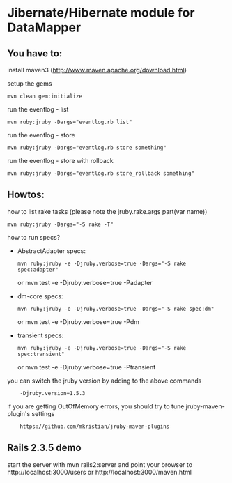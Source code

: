 Jibernate/Hibernate module for DataMapper
=========================================

You have to:
---------

install maven3 (http://www.maven.apache.org/download.html)

setup the gems

    mvn clean gem:initialize

run the eventlog - list

    mvn ruby:jruby -Dargs="eventlog.rb list"

run the eventlog - store

    mvn ruby:jruby -Dargs="eventlog.rb store something"

run the eventlog - store with rollback

    mvn ruby:jruby -Dargs="eventlog.rb store_rollback something"


Howtos:
----------

how to list rake tasks (please note the jruby.rake.args part(var name))

    mvn ruby:jruby -Dargs="-S rake -T"

how to run specs?

  * AbstractAdapter specs:

        mvn ruby:jruby -e -Djruby.verbose=true -Dargs="-S rake spec:adapter"
	or
        mvn test -e -Djruby.verbose=true -Padapter

  * dm-core specs:

        mvn ruby:jruby -e -Djruby.verbose=true -Dargs="-S rake spec:dm"
	or
        mvn test -e -Djruby.verbose=true -Pdm

  * transient specs:

        mvn ruby:jruby -e -Djruby.verbose=true -Dargs="-S rake spec:transient"
	or
        mvn test -e -Djruby.verbose=true -Ptransient

you can switch the jruby version by adding to the above commands

        -Djruby.version=1.5.3

if you are getting OutOfMemory errors, you should try to tune jruby-maven-plugin's settings

        https://github.com/mkristian/jruby-maven-plugins

Rails 2.3.5 demo
----------------

start the server with
        mvn rails2:server
and point your browser to
        http://localhost:3000/users
or
        http://localhost:3000/maven.html
